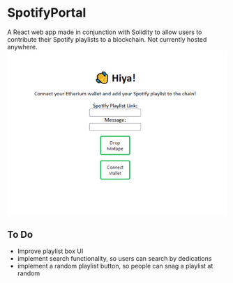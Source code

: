 # SpotifyPortal
A React web app made in conjunction with Solidity to allow users to contribute their Spotify playlists to a blockchain. Not currently hosted anywhere. 
![Photo Of Portal](https://github.com/Ingi-Hong/SpotifyPortal/blob/main/spotifyWebPortal.png?raw=true)
## To Do

- Improve playlist box UI 
- implement search functionality, so users can search by dedications 
- implement a random playlist button, so people can snag a playlist at random 
